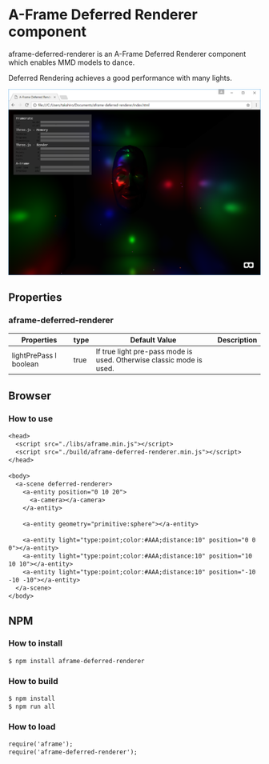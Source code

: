 # A-Frame Deferred Renderer component

aframe-deferred-renderer is an A-Frame Deferred Renderer component which enables MMD models to dance.

Deferred Rendering achieves a good performance with many lights.

![screenshot](./screenshot.png "screenshot")

## Properties

### aframe-deferred-renderer

| Properties   | type    | Default Value | Description |
| ------------ | ------- | ------------- | ----------- |
| lightPrePass l boolean | true          | If true light pre-pass mode is used. Otherwise classic mode is used. |

## Browser

### How to use

```
<head>
  <script src="./libs/aframe.min.js"></script>
  <script src="./build/aframe-deferred-renderer.min.js"></script>
</head>

<body>
  <a-scene deferred-renderer>
    <a-entity position="0 10 20">
      <a-camera></a-camera>
    </a-entity>

    <a-entity geometry="primitive:sphere"></a-entity>

    <a-entity light="type:point;color:#AAA;distance:10" position="0 0 0"></a-entity>
    <a-entity light="type:point;color:#AAA;distance:10" position="10 10 10"></a-entity>
    <a-entity light="type:point;color:#AAA;distance:10" position="-10 -10 -10"></a-entity>
  </a-scene>
</body>
```

## NPM

### How to install

```
$ npm install aframe-deferred-renderer
```

### How to build

```
$ npm install
$ npm run all
```

### How to load

```
require('aframe');
require('aframe-deferred-renderer');
```
